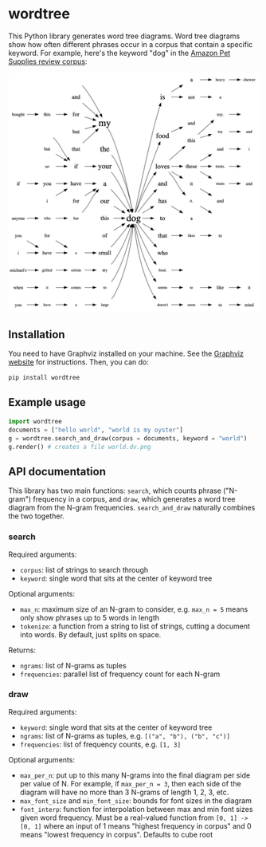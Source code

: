 # wordtree

This Python library generates word tree diagrams. Word tree diagrams show how often different phrases occur in a corpus that contain a specific keyword. For example, here's the keyword "dog" in the [Amazon Pet Supplies review corpus](http://jmcauley.ucsd.edu/data/amazon/):

![](https://github.com/willcrichton/wordtree/raw/master/static/dog.png)

## Installation

You need to have Graphviz installed on your machine. See the [Graphviz website](https://www.graphviz.org/download/) for instructions. Then, you can do:

```
pip install wordtree
```

## Example usage

```python
import wordtree
documents = ["hello world", "world is my oyster"]
g = wordtree.search_and_draw(corpus = documents, keyword = "world")
g.render() # creates a file world.dv.png
```

## API documentation

This library has two main functions: `search`, which counts phrase ("N-gram") frequency in a corpus, and `draw`, which generates a word tree diagram from the N-gram frequencies. `search_and_draw` naturally combines the two together.

### search

Required arguments:

* `corpus`: list of strings to search through
* `keyword`: single word that sits at the center of keyword tree

Optional arguments:

* `max_n`: maximum size of an N-gram to consider, e.g. `max_n = 5` means only show phrases up to 5 words in length
* `tokenize`: a function from a string to list of strings, cutting a document into words. By default, just splits on space.

Returns:

* `ngrams`: list of N-grams as tuples
* `frequencies`: parallel list of frequency count for each N-gram

### draw

Required arguments:

* `keyword`: single word that sits at the center of keyword tree
* `ngrams`: list of N-grams as tuples, e.g. `[("a", "b"), ("b", "c")]`
* `frequencies`: list of frequency counts, e.g. `[1, 3]`

Optional arguments:

* `max_per_n`: put up to this many N-grams into the final diagram per side per value of N. For example, if `max_per_n = 3`, then each side of the diagram will have no more than 3 N-grams of length 1, 2, 3, etc.
* `max_font_size` and `min_font_size`: bounds for font sizes in the diagram
* `font_interp`: function for interpolation between max and min font sizes given word frequency. Must be a real-valued function from `[0, 1] -> [0, 1]` where an input of 1 means "highest frequency in corpus" and 0 means "lowest frequency in corpus". Defaults to cube root
